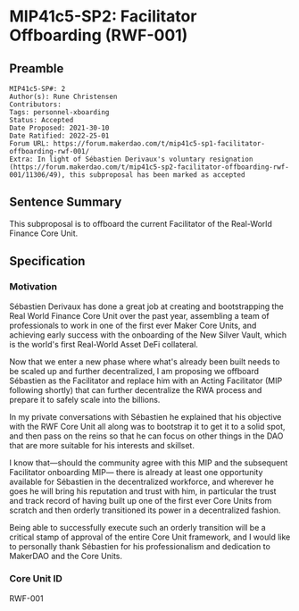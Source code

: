 # MIP41c5-SP2: Facilitator Offboarding (RWF-001)

## Preamble

```
MIP41c5-SP#: 2
Author(s): Rune Christensen
Contributors:
Tags: personnel-xboarding
Status: Accepted
Date Proposed: 2021-30-10
Date Ratified: 2022-25-01
Forum URL: https://forum.makerdao.com/t/mip41c5-sp1-facilitator-offboarding-rwf-001/
Extra: In light of Sébastien Derivaux's voluntary resignation (https://forum.makerdao.com/t/mip41c5-sp2-facilitator-offboarding-rwf-001/11306/49), this subproposal has been marked as accepted
```

## Sentence Summary

This subproposal is to offboard the current Facilitator of the Real-World Finance Core Unit.

## Specification

### Motivation

Sébastien Derivaux has done a great job at creating and bootstrapping the Real World Finance Core Unit over the past year, assembling a team of professionals to work in one of the first ever Maker Core Units, and achieving early success with the onboarding of the New Silver Vault, which is the world's first Real-World Asset DeFi collateral.

Now that we enter a new phase where what's already been built needs to be scaled up and further decentralized, I am proposing we offboard Sébastien as the Facilitator and replace him with an Acting Facilitator (MIP following shortly) that can further decentralize the RWA process and prepare it to safely scale into the billions.

In my private conversations with Sébastien he explained that his objective with the RWF Core Unit all along was to bootstrap it to get it to a solid spot, and then pass on the reins so that he can focus on other things in the DAO that are more suitable for his interests and skillset. 

I know that—should the community agree with this MIP and the subsequent Facilitator onboarding MIP— there is already at least one opportunity available for Sébastien in the decentralized workforce, and wherever he goes he will bring his reputation and trust with him, in particular the trust and track record of having built up one of the first ever Core Units from scratch and then orderly transitioned its power in a decentralized fashion.

Being able to successfully execute such an orderly transition will be a critical stamp of approval of the entire Core Unit framework, and I would like to personally thank Sébastien for his professionalism and dedication to MakerDAO and the Core Units.

### Core Unit ID

RWF-001
